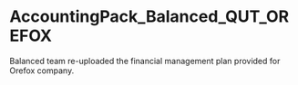 # AccountingPack_Balanced_QUT_OREFOX
Balanced team re-uploaded the financial management plan provided for Orefox company.

